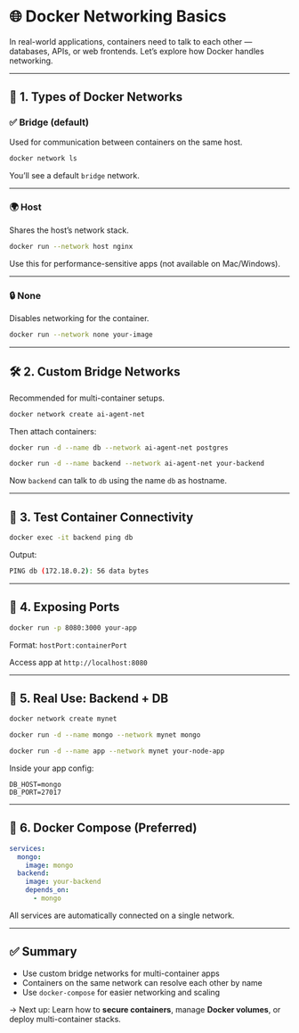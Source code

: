 # 🌐 Docker Networking Basics

In real-world applications, containers need to talk to each other — databases, APIs, or web frontends. Let’s explore how Docker handles networking.

---

## 🔌 1. Types of Docker Networks

### ✅ Bridge (default)

Used for communication between containers on the same host.

```bash
docker network ls
```

You’ll see a default `bridge` network.

---

### 🌍 Host

Shares the host’s network stack.

```bash
docker run --network host nginx
```

Use this for performance-sensitive apps (not available on Mac/Windows).

---

### 🔒 None

Disables networking for the container.

```bash
docker run --network none your-image
```

---

## 🛠️ 2. Custom Bridge Networks

Recommended for multi-container setups.

```bash
docker network create ai-agent-net
```

Then attach containers:

```bash
docker run -d --name db --network ai-agent-net postgres

docker run -d --name backend --network ai-agent-net your-backend
```

Now `backend` can talk to `db` using the name `db` as hostname.

---

## 🧪 3. Test Container Connectivity

```bash
docker exec -it backend ping db
```

Output:

```bash
PING db (172.18.0.2): 56 data bytes
```

---

## 🧱 4. Exposing Ports

```bash
docker run -p 8080:3000 your-app
```

Format: `hostPort:containerPort`

Access app at `http://localhost:8080`

---

## 🔐 5. Real Use: Backend + DB

```bash
docker network create mynet

docker run -d --name mongo --network mynet mongo

docker run -d --name app --network mynet your-node-app
```

Inside your app config:

```env
DB_HOST=mongo
DB_PORT=27017
```

---

## 🔄 6. Docker Compose (Preferred)

```yaml
services:
  mongo:
    image: mongo
  backend:
    image: your-backend
    depends_on:
      - mongo
```

All services are automatically connected on a single network.

---

## ✅ Summary

* Use custom bridge networks for multi-container apps
* Containers on the same network can resolve each other by name
* Use `docker-compose` for easier networking and scaling

→ Next up: Learn how to **secure containers**, manage **Docker volumes**, or deploy multi-container stacks.
